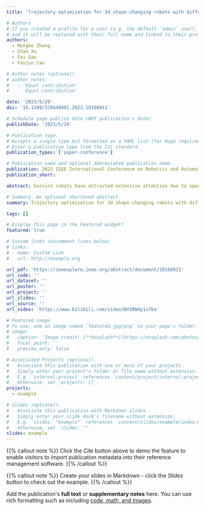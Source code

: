 ```yaml
---
title: 'Trajectory optimization for 3d shape-changing robots with differential mobile base'

# Authors
# If you created a profile for a user (e.g. the default `admin` user), write the username (folder name) here
# and it will be replaced with their full name and linked to their profile.
authors:
  - Mengke Zhang
  - Chao Xu
  - Fei Gao
  - Yanjun Cao

# Author notes (optional)
# author_notes:
#   - 'Equal contribution'
#   - 'Equal contribution'

date: '2023/5/29'
doi: '10.1109/ICRA48891.2023.10160911'

# Schedule page publish date (NOT publication's date).
publishDate: '2023/5/29'

# Publication type.
# Accepts a single type but formatted as a YAML list (for Hugo requirements).
# Enter a publication type from the CSL standard.
publication_types: ['paper-conference']

# Publication name and optional abbreviated publication name.
publication: 2023 IEEE International Conference on Robotics and Automation (ICRA 2023)
publication_short: 

abstract: Service robots have attracted extensive attention due to specially designed functions, such as mobile manipulators or robots with extra structures. For robots that have changing shapes, autonomous navigation in the real world presents new challenges. In this paper, we propose a trajectory optimization method for differential-drive mobile robots with controllable changing shapes in dense 3D environments. We model the whole-body trajectory as a polynomial trajectory that satisfies the nonholonomic dynamics of the base and dynamics of the extra joints. These constraints are converted into soft constraints, and an activation function for dense sampling is applied to avoid nonlinear mutations. In addition, we guarantee the safety of full shape by limiting the system's distance from obstacles. To comprehensively simulate a large extent of height and width changes, we designed a novel Shape-Changing Robot with a Differential Base (SCR-DB). Our global trajectory optimization gives a smooth and collision-free trajectory for SCR-DB at a low computational cost. We present vast simulations and real-world experiments to validate our performance, including coupled whole-body and independent differential-driven vehicle motion planning.

# Summary. An optional shortened abstract.
summary: Trajectory optimization for 3d shape-changing robots with differential mobile base

tags: []

# Display this page in the Featured widget?
featured: true

# Custom links (uncomment lines below)
# links:
# - name: Custom Link
#   url: http://example.org

url_pdf: 'https://ieeexplore.ieee.org/abstract/document/10160911'
url_code: ''
url_dataset: ''
url_poster: ''
url_project: ''
url_slides: ''
url_source: ''
url_video: 'https://www.bilibili.com/video/BV1RW4y1v7ba'

# Featured image
# To use, add an image named `featured.jpg/png` to your page's folder.
# image:
#   caption: 'Image credit: [**Unsplash**](https://unsplash.com/photos/pLCdAaMFLTE)'
#   focal_point: ''
#   preview_only: false

# Associated Projects (optional).
#   Associate this publication with one or more of your projects.
#   Simply enter your project's folder or file name without extension.
#   E.g. `internal-project` references `content/project/internal-project/index.md`.
#   Otherwise, set `projects: []`.
projects:
  - example

# Slides (optional).
#   Associate this publication with Markdown slides.
#   Simply enter your slide deck's filename without extension.
#   E.g. `slides: "example"` references `content/slides/example/index.md`.
#   Otherwise, set `slides: ""`.
slides: example
---
```


{{% callout note %}}
Click the _Cite_ button above to demo the feature to enable visitors to import publication metadata into their reference management software.
{{% /callout %}}

{{% callout note %}}
Create your slides in Markdown - click the _Slides_ button to check out the example.
{{% /callout %}}

Add the publication's **full text** or **supplementary notes** here. You can use rich formatting such as including [code, math, and images](https://docs.hugoblox.com/content/writing-markdown-latex/).
